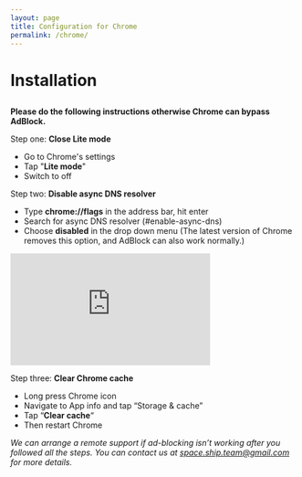 ```yaml
---
layout: page
title: Configuration for Chrome
permalink: /chrome/
---
```


Installation
============

[](# "Print this article")
-----------------------------------------------------

**Please do the following instructions otherwise Chrome can bypass AdBlock.**

Step one: **Close Lite mode**

*   Go to Chrome's settings
*   Tap "**Lite mode**"
*   Switch to off


Step two: **Disable async DNS resolver**

*   Type **chrome://flags** in the address bar, hit enter
*   Search for async DNS resolver (#enable-async-dns)
*   Choose **disabled** in the drop down menu
(The latest version of Chrome removes this option, and AdBlock can also work normally.)
<iframe width="350" height="196" src="https://www.youtube.com/embed/-Quh2iRHh3g" frameborder="0" allow="accelerometer; autoplay; encrypted-media; gyroscope; picture-in-picture" allowfullscreen></iframe>

Step three: **Clear Chrome cache**

*   Long press Chrome icon
*   Navigate to App info and tap “Storage & cache”
*   Tap “**Clear cache**“
*   Then restart Chrome

_We can arrange a remote support if ad-blocking isn’t working after you followed all the steps. You can contact us at [space.ship.team@gmail.com](mailto:space.ship.team@gmail.com) for more details._
